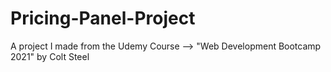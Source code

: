 # Pricing-Panel-Project
A project I made from the Udemy Course --> "Web Development Bootcamp 2021" by Colt Steel
